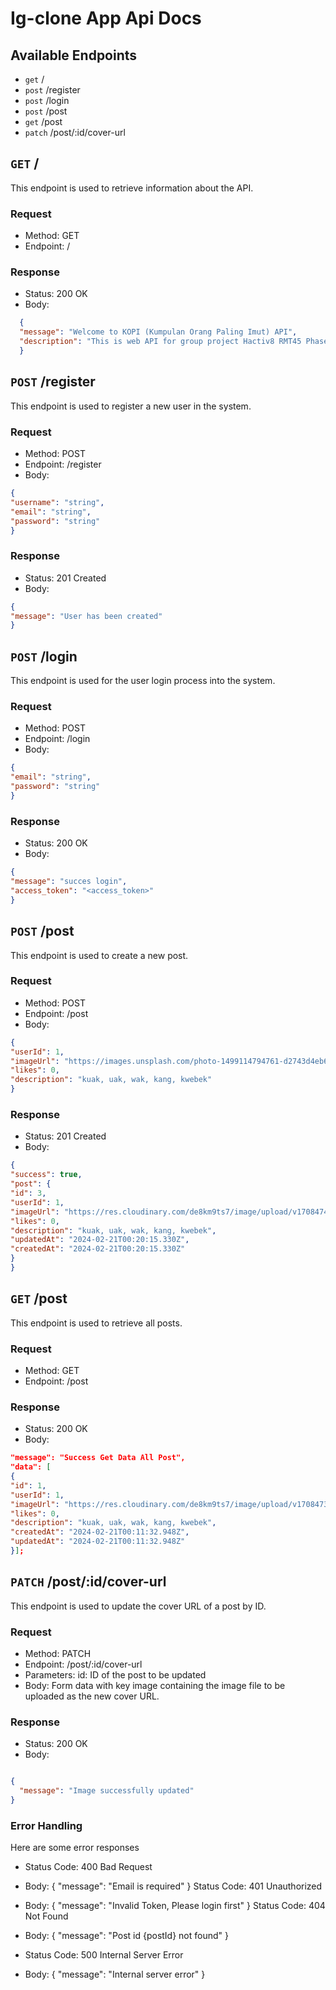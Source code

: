 # Ig-clone App Api Docs

## Available Endpoints

- `get` /
- `post` /register
- `post` /login
- `post` /post
- `get` /post
- `patch` /post/:id/cover-url

## `GET` /

This endpoint is used to retrieve information about the API.

### Request

- Method: GET
- Endpoint: /

### Response

- Status: 200 OK
- Body:
```json
  {
  "message": "Welcome to KOPI (Kumpulan Orang Paling Imut) API",
  "description": "This is web API for group project Hactiv8 RMT45 Phase2"
  }
  ```

## `POST` /register

This endpoint is used to register a new user in the system.

### Request

- Method: POST
- Endpoint: /register
- Body:
```json
{
"username": "string",
"email": "string",
"password": "string"
}
```
### Response

- Status: 201 Created
- Body:
```json
{
"message": "User has been created"
}
```
## `POST` /login

This endpoint is used for the user login process into the system.

### Request

- Method: POST
- Endpoint: /login
- Body:
```json
{
"email": "string",
"password": "string"
}
```
### Response

- Status: 200 OK
- Body:
```json
{
"message": "succes login",
"access_token": "<access_token>"
}
```
## `POST` /post

This endpoint is used to create a new post.

### Request

- Method: POST
- Endpoint: /post
- Body:
```json
{
"userId": 1,
"imageUrl": "https://images.unsplash.com/photo-1499114794761-d2743d4eb6f2?q=80&w=1470&auto=format&fit=crop&ixlib=rb-4.0.3&ixid=M3wxMjA3fDB8MHxwaG90by1wYWdlfHx8fGVufDB8fHx8fA%3D%3D",
"likes": 0,
"description": "kuak, uak, wak, kang, kwebek"
}
```
### Response

- Status: 201 Created
- Body:
```json
{
"success": true,
"post": {
"id": 3,
"userId": 1,
"imageUrl": "https://res.cloudinary.com/de8km9ts7/image/upload/v1708474326/posts/gw6vc51tddvgedljstxb.jpg",
"likes": 0,
"description": "kuak, uak, wak, kang, kwebek",
"updatedAt": "2024-02-21T00:20:15.330Z",
"createdAt": "2024-02-21T00:20:15.330Z"
}
}
```

## `GET` /post

This endpoint is used to retrieve all posts.

### Request

- Method: GET
- Endpoint: /post

### Response

- Status: 200 OK
- Body:
```json
"message": "Success Get Data All Post",
"data": [
{
"id": 1,
"userId": 1,
"imageUrl": "https://res.cloudinary.com/de8km9ts7/image/upload/v1708473804/posts/v5mipl1nqikvw1txhju3.jpg",
"likes": 0,
"description": "kuak, uak, wak, kang, kwebek",
"createdAt": "2024-02-21T00:11:32.948Z",
"updatedAt": "2024-02-21T00:11:32.948Z"
}];
```
## `PATCH` /post/:id/cover-url

This endpoint is used to update the cover URL of a post by ID.

### Request

- Method: PATCH
- Endpoint: /post/:id/cover-url
- Parameters:
id: ID of the post to be updated
- Body: Form data with key image containing the image file to be uploaded as the new cover URL.
### Response
- Status: 200 OK
- Body:
```json

{
  "message": "Image successfully updated"
}
```

### Error Handling
Here are some error responses

- Status Code: 400 Bad Request

- Body: { "message": "Email is required" }
Status Code: 401 Unauthorized

- Body: { "message": "Invalid Token, Please login first" }
Status Code: 404 Not Found

- Body: { "message": "Post id {postId} not found" }
- Status Code: 500 Internal Server Error

- Body: { "message": "Internal server error" }
